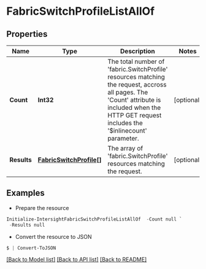 # FabricSwitchProfileListAllOf
## Properties

Name | Type | Description | Notes
------------ | ------------- | ------------- | -------------
**Count** | **Int32** | The total number of &#39;fabric.SwitchProfile&#39; resources matching the request, accross all pages. The &#39;Count&#39; attribute is included when the HTTP GET request includes the &#39;$inlinecount&#39; parameter. | [optional] 
**Results** | [**FabricSwitchProfile[]**](FabricSwitchProfile.md) | The array of &#39;fabric.SwitchProfile&#39; resources matching the request. | [optional] 

## Examples

- Prepare the resource
```powershell
Initialize-IntersightFabricSwitchProfileListAllOf  -Count null `
 -Results null
```

- Convert the resource to JSON
```powershell
$ | Convert-ToJSON
```

[[Back to Model list]](../README.md#documentation-for-models) [[Back to API list]](../README.md#documentation-for-api-endpoints) [[Back to README]](../README.md)

